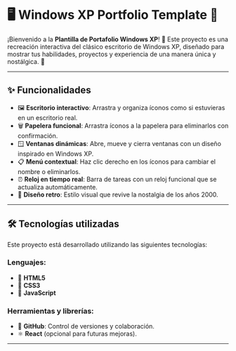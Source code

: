 # 🖥️ Windows XP Portfolio Template 🌟

¡Bienvenido a la **Plantilla de Portafolio Windows XP**! 🎉 Este proyecto es una recreación interactiva del clásico escritorio de Windows XP, diseñado para mostrar tus habilidades, proyectos y experiencia de una manera única y nostálgica. 🚀

---

## ✨ Funcionalidades

- 🖼️ **Escritorio interactivo**: Arrastra y organiza íconos como si estuvieras en un escritorio real.
- 🗑️ **Papelera funcional**: Arrastra íconos a la papelera para eliminarlos con confirmación.
- 🪟 **Ventanas dinámicas**: Abre, mueve y cierra ventanas con un diseño inspirado en Windows XP.
- 📋 **Menú contextual**: Haz clic derecho en los íconos para cambiar el nombre o eliminarlos.
- ⏰ **Reloj en tiempo real**: Barra de tareas con un reloj funcional que se actualiza automáticamente.
- 🎨 **Diseño retro**: Estilo visual que revive la nostalgia de los años 2000.

---

## 🛠️ Tecnologías utilizadas

Este proyecto está desarrollado utilizando las siguientes tecnologías:

### Lenguajes:
- 📝 **HTML5**
- 🎨 **CSS3**
- 📜 **JavaScript**

### Herramientas y librerías:
- 🐙 **GitHub**: Control de versiones y colaboración.
- ⚛️ **React** (opcional para futuras mejoras).

---
